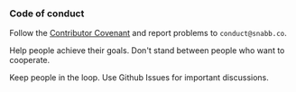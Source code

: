 ### Code of conduct

Follow the [Contributor Covenant](http://contributor-covenant.org/) and report problems to `conduct@snabb.co`.

Help people achieve their goals. Don't stand between people who want to cooperate.

Keep people in the loop. Use Github Issues for important discussions.
